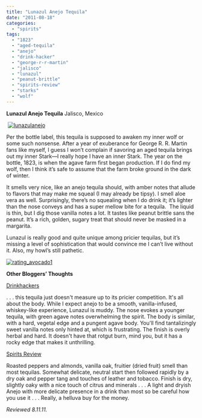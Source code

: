 ```yaml
---
title: "Lunazul Anejo Tequila"
date: "2011-08-18"
categories:
  - "spirits"
tags:
  - "1823"
  - "aged-tequila"
  - "anejo"
  - "drink-hacker"
  - "george-r-r-martin"
  - "jalisco"
  - "lunazul"
  - "peanut-brittle"
  - "spirits-review"
  - "starks"
  - "wolf"
---
```


**Lunazul Anejo Tequila** Jalisco, Mexico

 [![](http://s3.amazonaws.com/thegourmez-wpmedia/2011/08/lunazulanejo.jpg "lunazulanejo")](http://s3.amazonaws.com/thegourmez-wpmedia/2011/08/lunazulanejo.jpg)

Per the bottle label, this tequila is supposed to awaken my inner wolf or some such nonsense. After a year of exuberance for George R. R. Martin fans like myself, I guess I won’t complain if savoring an aged tequila brings out my inner Stark—I really hope I have an inner Stark. The year on the bottle, 1823, is when the agave farm first began production. If I do find my wolf, then I think it’s safe to assume that the farm broke ground in the dark of winter.

It smells very nice, like an anejo tequila should, with amber notes that allude to flavors that may make me squeal (I may already be tipsy). I smell aloe vera as well. Surprisingly, there’s no squealing when I do drink it; it’s lighter than the nose conveys and has a super mellow bite for a tequila.  The liquid is thin, but I dig those vanilla notes a lot. It tastes like peanut brittle sans the peanut. It’s a rich, golden, sugary treat that should never be masked in a margarita.

Lunazul is really good and quite unique among pricier tequilas, but it’s missing a level of sophistication that would convince me I can’t live without it. Also, my howl’s still pathetic.

[![](http://s3.amazonaws.com/thegourmez-wpmedia/2009/02/rating_avocado1.gif "rating_avocado1")](http://s3.amazonaws.com/thegourmez-wpmedia/2009/02/rating_avocado1.gif)

**Other Bloggers’ Thoughts**

[Drinkhackers](http://www.drinkhacker.com/2011/04/14/review-lunazul-anejo-tequila/)

. . . this tequila just doesn't measure up to its pricier competition. It's all about the body. While I expect anejo to be a smooth, vanilla-infused, whiskey-like experience, Lunazul is muddy. The nose evokes a younger tequila, with green agave notes overwhelming the spirit. The body is similar, with a hard, vegetal edge and a pungent agave body. You'll find tantalizingly sweet vanilla notes only hinted at, which is frustrating. The finish is overly herbal and hard. It doesn't have that rotgut burn, mind you, but it has a rocky edge that makes it unthrilling.

[Spirits Review](http://www.spiritsreview.com/reviews-tequila-lunazul-anejo.htm)

Roasted peppers and almonds, vanilla oak, fruitier (dried fruit) smell than most tequilas. Somewhat delicate, neutral start then followed rapidly by a dry oak and pepper tang and touches of leather and tobacco. Finish is dry, slightly oaky with a nice touch of citrus and minerals . . . A light and dryish Anejo with more delicate presence in a drink than most so be careful how you use it . . . Really, a helluva buy for the money.

_Reviewed 8.11.11._
